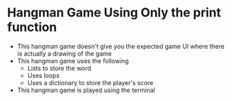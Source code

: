 # Hangman Game Using Only the print function
- This hangman game doesn't give you the expected game UI where there is actually a drawing of the game
- This hangman game uses the following
    - Lists to store the word
    - Uses loops
    - Uses a dictionary to store the player's score
- This hangman game is played using the terminal